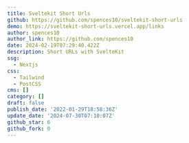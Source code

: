 ```yaml
---
title: Sveltekit Short Urls
github: https://github.com/spences10/sveltekit-short-urls
demo: https://sveltekit-short-urls.vercel.app/links
author: spences10
author_link: https://github.com/spences10
date: 2024-02-19T07:29:40.422Z
description: Short URLs with SvelteKit
ssg:
  - Nextjs
css:
  - Tailwind
  - PostCSS
cms: []
category: []
draft: false
publish_date: '2022-01-29T18:58:36Z'
update_date: '2024-07-30T07:10:07Z'
github_star: 6
github_fork: 0
---
```

